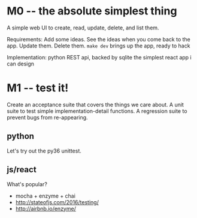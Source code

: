 M0 -- the absolute simplest thing
=================================

A simple web UI to create, read, update, delete, and list them.

Requirements:
    Add some ideas.
    See the ideas when you come back to the app.
    Update them.
    Delete them.
    `make dev` brings up the app, ready to hack
    

Implementation:
    python REST api, backed by sqlite
    the simplest react app i can design

M1 -- test it!
==============

Create an acceptance suite that covers the things we care about.
A unit suite to test simple implementation-detail functions.
A regression suite to prevent bugs from re-appearing.

python
------
Let's try out the py36 unittest.

js/react
--------

What's popular?

 * mocha + enzyme + chai
 * http://stateofjs.com/2016/testing/
 * http://airbnb.io/enzyme/
